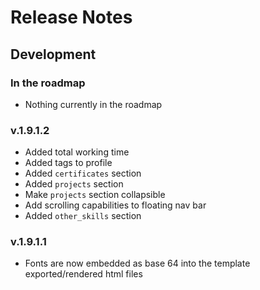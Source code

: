 # Release Notes

## Development

### In the roadmap

- Nothing currently in the roadmap

### v.1.9.1.2

- Added total working time
- Added tags to profile
- Added `certificates` section
- Added `projects` section
- Make `projects` section collapsible
- Add scrolling capabilities to floating nav bar
- Added `other_skills` section

### v.1.9.1.1

- Fonts are now embedded as base 64 into the template exported/rendered html files